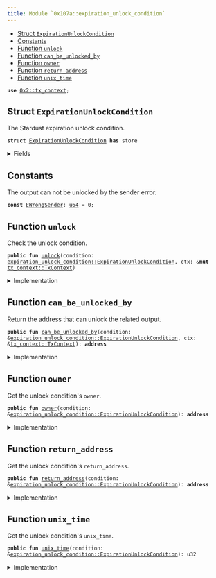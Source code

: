 ```yaml
---
title: Module `0x107a::expiration_unlock_condition`
---
```




-  [Struct `ExpirationUnlockCondition`](#0x107a_expiration_unlock_condition_ExpirationUnlockCondition)
-  [Constants](#@Constants_0)
-  [Function `unlock`](#0x107a_expiration_unlock_condition_unlock)
-  [Function `can_be_unlocked_by`](#0x107a_expiration_unlock_condition_can_be_unlocked_by)
-  [Function `owner`](#0x107a_expiration_unlock_condition_owner)
-  [Function `return_address`](#0x107a_expiration_unlock_condition_return_address)
-  [Function `unix_time`](#0x107a_expiration_unlock_condition_unix_time)


<pre><code><b>use</b> <a href="../iota-framework/tx_context.md#0x2_tx_context">0x2::tx_context</a>;
</code></pre>



<a name="0x107a_expiration_unlock_condition_ExpirationUnlockCondition"></a>

## Struct `ExpirationUnlockCondition`

The Stardust expiration unlock condition.


<pre><code><b>struct</b> <a href="expiration_unlock_condition.md#0x107a_expiration_unlock_condition_ExpirationUnlockCondition">ExpirationUnlockCondition</a> <b>has</b> store
</code></pre>



<details>
<summary>Fields</summary>


<dl>
<dt>
<code>owner: <b>address</b></code>
</dt>
<dd>
 The address who owns the output before the timestamp has passed.
</dd>
<dt>
<code>return_address: <b>address</b></code>
</dt>
<dd>
 The address that is allowed to spend the locked funds after the timestamp has passed.
</dd>
<dt>
<code>unix_time: u32</code>
</dt>
<dd>
 Before this unix time, Address Unlock Condition is allowed to unlock the output, after that only the address defined in Return Address.
</dd>
</dl>


</details>

<a name="@Constants_0"></a>

## Constants


<a name="0x107a_expiration_unlock_condition_EWrongSender"></a>

The output can not be unlocked by the sender error.


<pre><code><b>const</b> <a href="expiration_unlock_condition.md#0x107a_expiration_unlock_condition_EWrongSender">EWrongSender</a>: <a href="../move-stdlib/u64.md#0x1_u64">u64</a> = 0;
</code></pre>



<a name="0x107a_expiration_unlock_condition_unlock"></a>

## Function `unlock`

Check the unlock condition.


<pre><code><b>public</b> <b>fun</b> <a href="expiration_unlock_condition.md#0x107a_expiration_unlock_condition_unlock">unlock</a>(condition: <a href="expiration_unlock_condition.md#0x107a_expiration_unlock_condition_ExpirationUnlockCondition">expiration_unlock_condition::ExpirationUnlockCondition</a>, ctx: &<b>mut</b> <a href="../iota-framework/tx_context.md#0x2_tx_context_TxContext">tx_context::TxContext</a>)
</code></pre>



<details>
<summary>Implementation</summary>


<pre><code><b>public</b> <b>fun</b> <a href="expiration_unlock_condition.md#0x107a_expiration_unlock_condition_unlock">unlock</a>(condition: <a href="expiration_unlock_condition.md#0x107a_expiration_unlock_condition_ExpirationUnlockCondition">ExpirationUnlockCondition</a>, ctx: &<b>mut</b> TxContext) {
    <b>let</b> unlock_address = condition.<a href="expiration_unlock_condition.md#0x107a_expiration_unlock_condition_can_be_unlocked_by">can_be_unlocked_by</a>(ctx);

    <b>assert</b>!(unlock_address == ctx.sender(), <a href="expiration_unlock_condition.md#0x107a_expiration_unlock_condition_EWrongSender">EWrongSender</a>);

    <b>let</b> <a href="expiration_unlock_condition.md#0x107a_expiration_unlock_condition_ExpirationUnlockCondition">ExpirationUnlockCondition</a> {
        owner: _,
        return_address: _,
        unix_time: _,
    } = condition;
}
</code></pre>



</details>

<a name="0x107a_expiration_unlock_condition_can_be_unlocked_by"></a>

## Function `can_be_unlocked_by`

Return the address that can unlock the related output.


<pre><code><b>public</b> <b>fun</b> <a href="expiration_unlock_condition.md#0x107a_expiration_unlock_condition_can_be_unlocked_by">can_be_unlocked_by</a>(condition: &<a href="expiration_unlock_condition.md#0x107a_expiration_unlock_condition_ExpirationUnlockCondition">expiration_unlock_condition::ExpirationUnlockCondition</a>, ctx: &<a href="../iota-framework/tx_context.md#0x2_tx_context_TxContext">tx_context::TxContext</a>): <b>address</b>
</code></pre>



<details>
<summary>Implementation</summary>


<pre><code><b>public</b> <b>fun</b> <a href="expiration_unlock_condition.md#0x107a_expiration_unlock_condition_can_be_unlocked_by">can_be_unlocked_by</a>(condition: &<a href="expiration_unlock_condition.md#0x107a_expiration_unlock_condition_ExpirationUnlockCondition">ExpirationUnlockCondition</a>, ctx: &TxContext): <b>address</b> {
    // Unix time in seconds.
    <b>let</b> current_time = ((<a href="../iota-framework/tx_context.md#0x2_tx_context_epoch_timestamp_ms">tx_context::epoch_timestamp_ms</a>(ctx) / 1000) <b>as</b> u32);

    <b>if</b> (condition.<a href="expiration_unlock_condition.md#0x107a_expiration_unlock_condition_unix_time">unix_time</a>() &lt;= current_time) {
        condition.<a href="expiration_unlock_condition.md#0x107a_expiration_unlock_condition_return_address">return_address</a>()
    } <b>else</b> {
        condition.<a href="expiration_unlock_condition.md#0x107a_expiration_unlock_condition_owner">owner</a>()
    }
}
</code></pre>



</details>

<a name="0x107a_expiration_unlock_condition_owner"></a>

## Function `owner`

Get the unlock condition's <code>owner</code>.


<pre><code><b>public</b> <b>fun</b> <a href="expiration_unlock_condition.md#0x107a_expiration_unlock_condition_owner">owner</a>(condition: &<a href="expiration_unlock_condition.md#0x107a_expiration_unlock_condition_ExpirationUnlockCondition">expiration_unlock_condition::ExpirationUnlockCondition</a>): <b>address</b>
</code></pre>



<details>
<summary>Implementation</summary>


<pre><code><b>public</b> <b>fun</b> <a href="expiration_unlock_condition.md#0x107a_expiration_unlock_condition_owner">owner</a>(condition: &<a href="expiration_unlock_condition.md#0x107a_expiration_unlock_condition_ExpirationUnlockCondition">ExpirationUnlockCondition</a>): <b>address</b> {
    condition.owner
}
</code></pre>



</details>

<a name="0x107a_expiration_unlock_condition_return_address"></a>

## Function `return_address`

Get the unlock condition's <code>return_address</code>.


<pre><code><b>public</b> <b>fun</b> <a href="expiration_unlock_condition.md#0x107a_expiration_unlock_condition_return_address">return_address</a>(condition: &<a href="expiration_unlock_condition.md#0x107a_expiration_unlock_condition_ExpirationUnlockCondition">expiration_unlock_condition::ExpirationUnlockCondition</a>): <b>address</b>
</code></pre>



<details>
<summary>Implementation</summary>


<pre><code><b>public</b> <b>fun</b> <a href="expiration_unlock_condition.md#0x107a_expiration_unlock_condition_return_address">return_address</a>(condition: &<a href="expiration_unlock_condition.md#0x107a_expiration_unlock_condition_ExpirationUnlockCondition">ExpirationUnlockCondition</a>): <b>address</b> {
    condition.return_address
}
</code></pre>



</details>

<a name="0x107a_expiration_unlock_condition_unix_time"></a>

## Function `unix_time`

Get the unlock condition's <code>unix_time</code>.


<pre><code><b>public</b> <b>fun</b> <a href="expiration_unlock_condition.md#0x107a_expiration_unlock_condition_unix_time">unix_time</a>(condition: &<a href="expiration_unlock_condition.md#0x107a_expiration_unlock_condition_ExpirationUnlockCondition">expiration_unlock_condition::ExpirationUnlockCondition</a>): u32
</code></pre>



<details>
<summary>Implementation</summary>


<pre><code><b>public</b> <b>fun</b> <a href="expiration_unlock_condition.md#0x107a_expiration_unlock_condition_unix_time">unix_time</a>(condition: &<a href="expiration_unlock_condition.md#0x107a_expiration_unlock_condition_ExpirationUnlockCondition">ExpirationUnlockCondition</a>): u32 {
    condition.unix_time
}
</code></pre>



</details>
